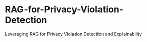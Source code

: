 # RAG-for-Privacy-Violation-Detection
Leveraging RAG for Privacy Violation Detection and Explainability

